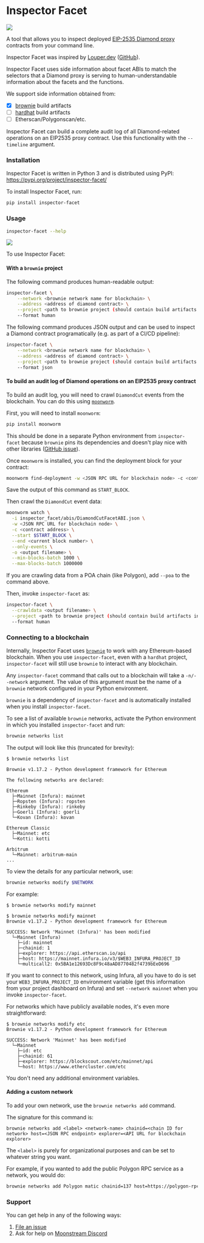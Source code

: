 # Inspector Facet

<a href="https://media.giphy.com/media/14mgxYFJHXGmoo/giphy.gif" target="_blank"><img src="https://media.giphy.com/media/14mgxYFJHXGmoo/giphy.gif" /></a>

A tool that allows you to inspect deployed [EIP-2535 Diamond proxy](https://eips.ethereum.org/EIPS/eip-2535)
contracts from your command line.

Inspector Facet was inspired by [Louper.dev](https://louper.dev/) ([GitHub](https://github.com/mark3labs/louper-v2)).

Inspector Facet uses side information about facet ABIs to match the selectors that a Diamond proxy
is serving to human-understandable information about the facets and the functions.

We support side information obtained from:

- [x] [brownie](https://github.com/eth-brownie/brownie) build artifacts
- [ ] [hardhat](https://hardhat.org/) build artifacts
- [ ] Etherscan/Polygonscan/etc.

Inspector Facet can build a complete audit log of all Diamond-related operations on an EIP2535 proxy
contract. Use this functionality with the `--timeline` argument.

### Installation

Inspector Facet is written in Python 3 and is distributed using PyPI: https://pypi.org/project/inspector-facet/

To install Inspector Facet, run:

```bash
pip install inspector-facet
```

### Usage

```bash
inspector-facet --help
```

<a href="https://asciinema.org/a/487856" target="_blank"><img src="https://asciinema.org/a/487856.svg" /></a>

To use Inspector Facet:

#### With a `brownie` project

The following command produces human-readable output:

```bash
inspector-facet \
    --network <brownie network name for blockchain> \
    --address <address of diamond contract> \
    --project <path to brownie project (should contain build artifacts in build/contracts)> \
    --format human
```

The following command produces JSON output and can be used to inspect a Diamond contract programatically
(e.g. as part of a CI/CD pipeline):
```bash
inspector-facet \
    --network <brownie network name for blockchain> \
    --address <address of diamond contract> \
    --project <path to brownie project (should contain build artifacts in build/contracts)> \
    --format json
```

#### To build an audit log of Diamond operations on an EIP2535 proxy contract

To build an audit log, you will need to crawl `DiamondCut` events from the blockchain. You can do this using [`moonworm`](https://github.com/bugout-dev/moonworm).

First, you will need to install `moonworm`:

```bash
pip install moonworm
```

This should be done in a separate Python environment from `inspector-facet` because `brownie` pins its dependencies
and doesn't play nice with other libraries ([GitHub issue](https://github.com/eth-brownie/brownie/issues/1516)).

Once `moonworm` is installed, you can find the deployment block for your contract:

```bash
moonworm find-deployment -w <JSON RPC URL for blockchain node> -c <contract address> -t 0.5
```

Save the output of this command as `START_BLOCK`.

Then crawl the `DiamondCut` event data:

```bash
moonworm watch \
  -i inspector_facet/abis/DiamondCutFacetABI.json \
  -w <JSON RPC URL for blockchain node> \
  -c <contract address> \
  --start $START_BLOCK \
  --end <current block number> \
  --only-events \
  -o <output filename> \
  --min-blocks-batch 1000 \
  --max-blocks-batch 1000000
```

If you are crawling data from a POA chain (like Polygon), add `--poa` to the command above.

Then, invoke `inspector-facet` as:

```bash
inspector-facet \
  --crawldata <output filename> \
  --project <path to brownie project (should contain build artifacts in build/contracts)> \
  --format human
```

### Connecting to a blockchain

Internally, Inspector Facet uses [`brownie`](https://github.com/eth-brownie/brownie) to work with any
Ethereum-based blockchain. When you use `inspector-facet`, even with a `hardhat` project, `inspector-facet`
will still use `brownie` to interact with any blockchain.

Any `inspector-facet` command that calls out to a blockchain will take a `-n/--network` argument. The value
of this argument must be the name of a `brownie` network configured in your Python environment.

`brownie` is a dependency of `inspector-facet` and is automatically installed when you install `inspector-facet`.

To see a list of available `brownie` networks, activate the Python environment in which you installed
`inspector-facet` and run:

```bash
brownie networks list
```

The output will look like this (truncated for brevity):

```
$ brownie networks list

Brownie v1.17.2 - Python development framework for Ethereum

The following networks are declared:

Ethereum
  ├─Mainnet (Infura): mainnet
  ├─Ropsten (Infura): ropsten
  ├─Rinkeby (Infura): rinkeby
  ├─Goerli (Infura): goerli
  └─Kovan (Infura): kovan

Ethereum Classic
  ├─Mainnet: etc
  └─Kotti: kotti

Arbitrum
  └─Mainnet: arbitrum-main
...
```

To view the details for any particular network, use:

```bash
brownie networks modify $NETWORK
```

For example:

```
$ brownie networks modify mainnet

$ brownie networks modify mainnet
Brownie v1.17.2 - Python development framework for Ethereum

SUCCESS: Network 'Mainnet (Infura)' has been modified
  └─Mainnet (Infura)
    ├─id: mainnet
    ├─chainid: 1
    ├─explorer: https://api.etherscan.io/api
    ├─host: https://mainnet.infura.io/v3/$WEB3_INFURA_PROJECT_ID
    └─multicall2: 0x5BA1e12693Dc8F9c48aAD8770482f4739bEeD696
```

If you want to connect to this network, using Infura, all you have to do is set your `WEB3_INFURA_PROJECT_ID`
environment variable (get this information from your project dashboard on Infura) and set `--network mainnet`
when you invoke `inspector-facet`.

For networks which have publicly available nodes, it's even more straightforward:

```
$ brownie networks modify etc
Brownie v1.17.2 - Python development framework for Ethereum

SUCCESS: Network 'Mainnet' has been modified
  └─Mainnet
    ├─id: etc
    ├─chainid: 61
    ├─explorer: https://blockscout.com/etc/mainnet/api
    └─host: https://www.ethercluster.com/etc
```

You don't need any additional environment variables.

#### Adding a custom network

To add your own network, use the `brownie networks add` command.

The signature for this command is:

```
brownie networks add <label> <network-name> chainid=<chain ID for network> host=<JSON RPC endpoint> explorer=<API URL for blockchain explorer>
```

The `<label>` is purely for organizational purposes and can be set to whatever string you want.

For example, if you wanted to add the public Polygon RPC service as a network, you would do:

```bash
brownie networks add Polygon matic chainid=137 host=https://polygon-rpc.com explorer=https://api.polygonscan.com/api
```

### Support

You can get help in any of the following ways:

1. [File an issue](https://github.com/bugout-dev/inspector-facet/issues/new)
2. Ask for help on [Moonstream Discord](https://discord.gg/K56VNUQGvA)
